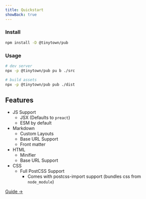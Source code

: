 ```yaml
---
title: Quickstart
showBack: true
---
```


### Install

```sh
npm install -D @tinytown/pub
```

### Usage

```sh
# dev server
npx -p @tinytown/pub pu b ./src

# build assets
npx -p @tinytown/pub pub ./dist
```

## Features

- JS Support
    - JSX (Defaults to `preact`)
    - ESM by default
- Markdown
    - Custom Layouts
    - Base URL Support
    - Front matter
- HTML
    - Minifier
    - Base URL Support
- CSS
    - Full PostCSS Support
        - Comes with postcss-import support (bundles css from `node_module`)

[Guide &rarr;](guide)

